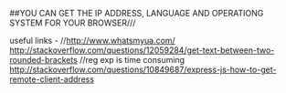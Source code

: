 ##YOU CAN GET THE IP ADDRESS, LANGUAGE AND OPERATIONG SYSTEM FOR YOUR BROWSER///

useful links - //http://www.whatsmyua.com/
                http://stackoverflow.com/questions/12059284/get-text-between-two-rounded-brackets     //reg exp is time consuming 
                http://stackoverflow.com/questions/10849687/express-js-how-to-get-remote-client-address